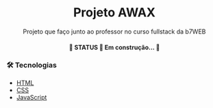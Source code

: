 <h1 align="center">Projeto AWAX</h1>
<p align="center">Projeto que faço junto ao professor no curso fullstack da b7WEB</p>
<h4 align="center"> 
	🚧  STATUS 🚀 Em construção...  🚧
</h4>

### 🛠 Tecnologias

- [HTML](https://developer.mozilla.org/pt-BR/docs/Web/HTML)
- [CSS](https://developer.mozilla.org/pt-BR/docs/Web/CSS)
- [JavaScript](https://developer.mozilla.org/pt-BR/docs/Web/JavaScript)
